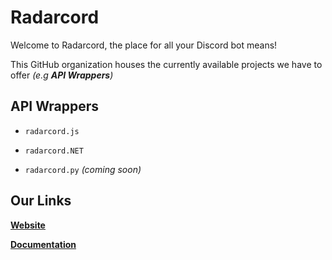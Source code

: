 # Radarcord

Welcome to Radarcord, the place for all your Discord bot means!

This GitHub organization houses the currently available projects we have to offer _(e.g **API Wrappers**)_

## API Wrappers

- `radarcord.js`

- `radarcord.NET`

- `radarcord.py` _(coming soon)_

## Our Links

**[Website](https://radarcord.net)**

**[Documentation](https://docs.radarcord.net)**
